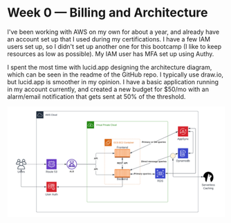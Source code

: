# Week 0 — Billing and Architecture
I've been working with AWS on my own for about a year, and already have an account set up that I used during my certifications. I have a few IAM users set up, so I didn't set up another one for this bootcamp (I like to keep resources as low as possible). My IAM user has MFA set up using Authy.

I spent the most time with lucid.app designing the architecture diagram, which can be seen in the readme of the GitHub repo. I typically use draw.io, but lucid.app is smoother in my opinion. I have a basic application running in my account currently, and created a new budget for $50/mo with an alarm/email notification that gets sent at 50% of the threshold. 

![AWS architecture diagram](final-diagram.png)
